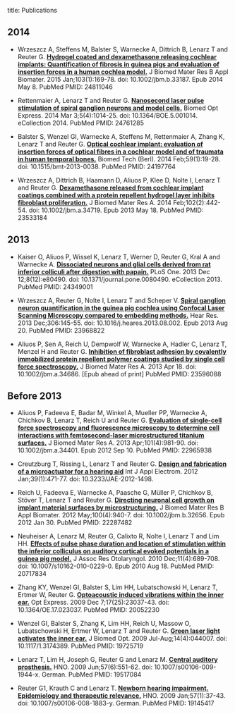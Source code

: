 title: Publications

## 2014

* Wrzeszcz A, Steffens M, Balster S, Warnecke A, Dittrich B, Lenarz T and Reuter G. [**Hydrogel coated and dexamethasone releasing cochlear implants: Quantification of fibrosis in guinea pigs and evaluation of insertion forces in a human cochlea model.**](http://onlinelibrary.wiley.com/doi/10.1002/jbm.b.33187/abstract;jsessionid=2563AABAD49F1730D686B1CCE3B1FB2E.f01t04) J Biomed Mater Res B Appl Biomater. 2015 Jan;103(1):169-78. doi: 10.1002/jbm.b.33187. Epub 2014 May 8. PubMed PMID: 24811046

* Rettenmaier A, Lenarz T and Reuter G. [**Nanosecond laser pulse stimulation of spiral ganglion neurons and model cells.**](http://www.opticsinfobase.org/boe/abstract.cfm?uri=boe-5-4-1014) Biomed Opt Express. 2014 Mar 3;5(4):1014-25. doi: 10.1364/BOE.5.001014. eCollection 2014. PubMed PMID: 24761285 

* Balster S, Wenzel GI, Warnecke A, Steffens M, Rettenmaier A, Zhang K, Lenarz T and Reuter G. [**Optical cochlear implant: evaluation of insertion forces of optical fibres in a cochlear model and of traumata in human temporal bones.**](http://www.ncbi.nlm.nih.gov/pubmed/24197764) Biomed Tech (Berl). 2014 Feb;59(1):19-28. doi: 10.1515/bmt-2013-0038. PubMed PMID: 24197764

* Wrzeszcz A, Dittrich B, Haamann D, Aliuos P, Klee D, Nolte I, Lenarz T and Reuter G. [**Dexamethasone released from cochlear implant coatings combined with a protein repellent hydrogel layer inhibits fibroblast proliferation.**](http://onlinelibrary.wiley.com/doi/10.1002/jbm.a.34719/abstract) J Biomed Mater Res A. 2014 Feb;102(2):442-54. doi: 10.1002/jbm.a.34719. Epub 2013 May 18. PubMed PMID: 23533184

## 2013

* Kaiser O, Aliuos P, Wissel K, Lenarz T, Werner D, Reuter G, Kral A and Warnecke A. [**Dissociated neurons and glial cells derived from rat inferior colliculi after digestion with papain.**](http://www.plosone.org/article/info%3Adoi%2F10.1371%2Fjournal.pone.0080490) PLoS One. 2013 Dec 12;8(12):e80490. doi: 10.1371/journal.pone.0080490. eCollection 2013. PubMed PMID: 24349001

* Wrzeszcz A, Reuter G, Nolte I, Lenarz T and Scheper V. [**Spiral ganglion neuron quantification in the guinea pig cochlea using Confocal Laser Scanning Microscopy compared to embedding methods.**](http://www.sciencedirect.com/science/article/pii/S0378595513001937) Hear Res. 2013 Dec;306:145-55. doi: 10.1016/j.heares.2013.08.002. Epub 2013 Aug 20. PubMed PMID: 23968822

* Aliuos P, Sen A, Reich U, Dempwolf W, Warnecke A, Hadler C, Lenarz T, Menzel H and Reuter G. [**Inhibition of fibroblast adhesion by covalently immobilized protein repellent polymer coatings studied by single cell force spectroscopy.**](http://onlinelibrary.wiley.com/doi/10.1002/jbm.a.34686/abstract) J Biomed Mater Res A. 2013 Apr 18. doi: 10.1002/jbm.a.34686. [Epub ahead of print] PubMed PMID: 23596088


## Before 2013

* Aliuos P, Fadeeva E, Badar M, Winkel A, Mueller PP, Warnecke A, Chichkov B, Lenarz T, Reich U and Reuter G. [**Evaluation of single-cell force spectroscopy and fluorescence microscopy to determine cell interactions with femtosecond-laser microstructured titanium surfaces.**](http://onlinelibrary.wiley.com/doi/10.1002/jbm.a.34401/abstract) J Biomed Mater Res A. 2013 Apr;101(4):981-90. doi: 10.1002/jbm.a.34401. Epub 2012 Sep 10. PubMed PMID: 22965938

* Creutzburg T, Rissing L, Lenarz T and Reuter G. [**Design and fabrication of a microactuator for a hearing aid**](http://iospress.metapress.com/content/91951u16274m8105/) Int J Appl Electrom. 2012 Jan;39(1):471-77. doi: 10.3233/JAE-2012-1498.

* Reich U, Fadeeva E, Warnecke A, Paasche G, Müller P, Chichkov B, Stöver T, Lenarz T and Reuter G. [**Directing neuronal cell growth on implant material surfaces by microstructuring.**](http://onlinelibrary.wiley.com/doi/10.1002/jbm.b.32656/abstract) J Biomed Mater Res B Appl Biomater. 2012 May;100(4):940-7. doi: 10.1002/jbm.b.32656. Epub 2012 Jan 30. PubMed PMID: 22287482


* Neuheiser A, Lenarz M, Reuter G, Calixto R, Nolte I, Lenarz T and Lim HH. [**Effects of pulse phase duration and location of stimulation within the inferior colliculus on auditory cortical evoked potentials in a guinea pig model.**](http://link.springer.com/article/10.1007%2Fs10162-010-0229-0) J Assoc Res Otolaryngol. 2010 Dec;11(4):689-708. doi: 10.1007/s10162-010-0229-0. Epub 2010 Aug 18. PubMed PMID: 20717834

* Zhang KY, Wenzel GI, Balster S, Lim HH, Lubatschowski H, Lenarz T, Ertmer W, Reuter G. [**Optoacoustic induced vibrations within the inner ear.**](http://www.opticsinfobase.org/oe/abstract.cfm?uri=oe-17-25-23037) Opt Express. 2009 Dec 7;17(25):23037-43. doi: 10.1364/OE.17.023037. PubMed PMID: 20052230 

* Wenzel GI, Balster S, Zhang K, Lim HH, Reich U, Massow O, Lubatschowski H, Ertmer W, Lenarz T and Reuter G. [**Green laser light activates the inner ear.**](http://biomedicaloptics.spiedigitallibrary.org/article.aspx?articleid=1103078) J Biomed Opt. 2009 Jul-Aug;14(4):044007. doi: 10.1117/1.3174389. PubMed PMID: 19725719

* Lenarz T, Lim H, Joseph G, Reuter G and Lenarz M. [**Central auditory prosthesis.**](http://link.springer.com/article/10.1007%2Fs00106-009-1944-x) HNO. 2009 Jun;57(6):551-62. doi: 10.1007/s00106-009-1944-x. German. PubMed PMID: 19517084

* Reuter G1, Krauth C and Lenarz T. [**Newborn hearing impairment. Epidemiology and therapeutic relevance.**](http://link.springer.com/article/10.1007%2Fs00106-008-1883-y) HNO. 2009 Jan;57(1):37-43. doi: 10.1007/s00106-008-1883-y. German. PubMed PMID: 19145417 

